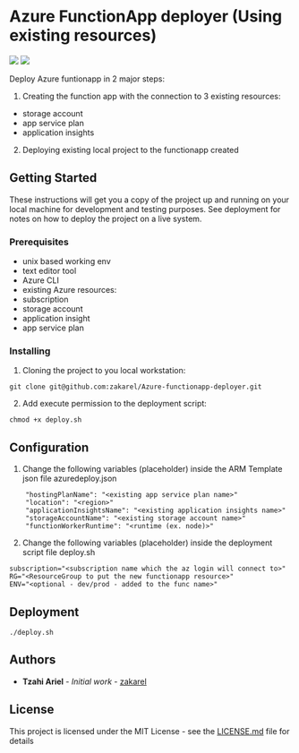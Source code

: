 # Azure FunctionApp deployer (Using existing resources)

<img src="https://img.shields.io/badge/Azure%20CLI%20-v2.19.1-blue?style=flat-square">   <img src="https://img.shields.io/badge/VSCode%20-v1.53.2-purple?style=flat-square">


Deploy Azure funtionapp in 2 major steps:
1. Creating the function app with the connection to 3 existing resources:
 - storage account
 - app service plan
 - application insights
2. Deploying existing local project to the functionapp created

## Getting Started

These instructions will get you a copy of the project up and running on your local machine for development and testing purposes. See deployment for notes on how to deploy the project on a live system.

### Prerequisites

- unix based working env
- text editor tool
- Azure CLI
- existing Azure resources:
 - subscription
 - storage account
 - application insight
 - app service plan

### Installing

1. Cloning the project to you local workstation:

```
git clone git@github.com:zakarel/Azure-functionapp-deployer.git
```
2. Add execute permission to the deployment script:

```
chmod +x deploy.sh
```

## Configuration

1. Change the following variables (placeholder) inside the ARM Template json file azuredeploy.json
```
    "hostingPlanName": "<existing app service plan name>"
    "location": "<region>"
    "applicationInsightsName": "<existing application insights name>"
    "storageAccountName": "<existing storage account name>"
    "functionWorkerRuntime": "<runtime (ex. node)>"
```
2. Change the following variables (placeholder) inside the deployment script file deploy.sh
```
subscription="<subscription name which the az login will connect to>"
RG="<ResourceGroup to put the new functionapp resource>"
ENV="<optional - dev/prod - added to the func name>"
```

## Deployment

```
./deploy.sh
```

## Authors

* **Tzahi Ariel** - *Initial work* - [zakarel](https://github.com/zakarel)

## License

This project is licensed under the MIT License - see the [LICENSE.md](LICENSE.md) file for details

